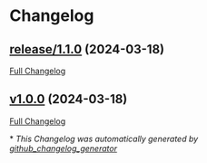 # Changelog

## [release/1.1.0](https://github.com/nasa-pds-engineering-node/registry-moppers/tree/release/1.1.0) (2024-03-18)

[Full Changelog](https://github.com/nasa-pds-engineering-node/registry-moppers/compare/v1.0.0...release/1.1.0)

## [v1.0.0](https://github.com/nasa-pds-engineering-node/registry-moppers/tree/v1.0.0) (2024-03-18)

[Full Changelog](https://github.com/nasa-pds-engineering-node/registry-moppers/compare/3fabe85a65d26f2509c830d02c2b5f09a2793cf7...v1.0.0)



\* *This Changelog was automatically generated by [github_changelog_generator](https://github.com/github-changelog-generator/github-changelog-generator)*
